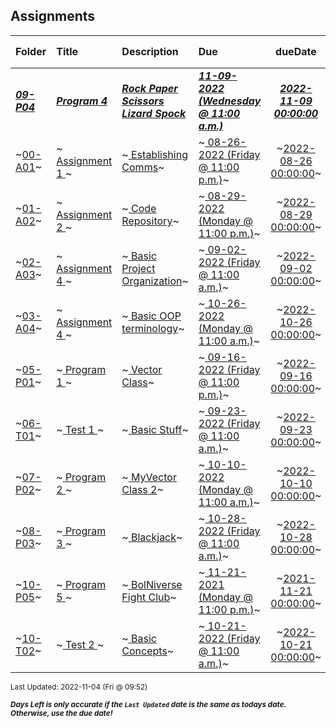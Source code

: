 ## Assignments

| Folder | Title | Description | Due | dueDate | Days Left<sup>*</sup> |
|:------|:------|:------|:------|:-----:|-----|
| ***<a href="https://github.com/rugbyprof/2143-Object-Oriented-Programming/tree/master/Assignments/09-P04">09-P04</a>*** | ***<a href="https://github.com/rugbyprof/2143-Object-Oriented-Programming/tree/master/Assignments/09-P04"> Program 4 </a>*** | ***<a href="https://github.com/rugbyprof/2143-Object-Oriented-Programming/tree/master/Assignments/09-P04"> Rock Paper Scissors Lizard Spock</a>*** | ***<a href="https://github.com/rugbyprof/2143-Object-Oriented-Programming/tree/master/Assignments/09-P04"> 11-09-2022 (Wednesday @ 11:00 a.m.)</a>*** | ***<a href="https://github.com/rugbyprof/2143-Object-Oriented-Programming/tree/master/Assignments/09-P04">2022-11-09 00:00:00</a>*** | 5 |
| ~<a href="https://github.com/rugbyprof/2143-Object-Oriented-Programming/tree/master/Assignments/00-A01">00-A01</a>~ | ~<a href="https://github.com/rugbyprof/2143-Object-Oriented-Programming/tree/master/Assignments/00-A01"> Assignment 1 </a>~ | ~<a href="https://github.com/rugbyprof/2143-Object-Oriented-Programming/tree/master/Assignments/00-A01"> Establishing Comms</a>~ | ~<a href="https://github.com/rugbyprof/2143-Object-Oriented-Programming/tree/master/Assignments/00-A01"> 08-26-2022 (Friday @ 11:00 p.m.)</a>~ | ~<a href="https://github.com/rugbyprof/2143-Object-Oriented-Programming/tree/master/Assignments/00-A01">2022-08-26 00:00:00</a>~ | ---- |
| ~<a href="https://github.com/rugbyprof/2143-Object-Oriented-Programming/tree/master/Assignments/01-A02">01-A02</a>~ | ~<a href="https://github.com/rugbyprof/2143-Object-Oriented-Programming/tree/master/Assignments/01-A02"> Assignment 2 </a>~ | ~<a href="https://github.com/rugbyprof/2143-Object-Oriented-Programming/tree/master/Assignments/01-A02"> Code Repository</a>~ | ~<a href="https://github.com/rugbyprof/2143-Object-Oriented-Programming/tree/master/Assignments/01-A02"> 08-29-2022 (Monday @ 11:00 p.m.)</a>~ | ~<a href="https://github.com/rugbyprof/2143-Object-Oriented-Programming/tree/master/Assignments/01-A02">2022-08-29 00:00:00</a>~ | ---- |
| ~<a href="https://github.com/rugbyprof/2143-Object-Oriented-Programming/tree/master/Assignments/02-A03">02-A03</a>~ | ~<a href="https://github.com/rugbyprof/2143-Object-Oriented-Programming/tree/master/Assignments/02-A03"> Assignment 4 </a>~ | ~<a href="https://github.com/rugbyprof/2143-Object-Oriented-Programming/tree/master/Assignments/02-A03"> Basic Project Organization</a>~ | ~<a href="https://github.com/rugbyprof/2143-Object-Oriented-Programming/tree/master/Assignments/02-A03"> 09-02-2022 (Friday @ 11:00 a.m.)</a>~ | ~<a href="https://github.com/rugbyprof/2143-Object-Oriented-Programming/tree/master/Assignments/02-A03">2022-09-02 00:00:00</a>~ | ---- |
| ~<a href="https://github.com/rugbyprof/2143-Object-Oriented-Programming/tree/master/Assignments/03-A04">03-A04</a>~ | ~<a href="https://github.com/rugbyprof/2143-Object-Oriented-Programming/tree/master/Assignments/03-A04"> Assignment 4 </a>~ | ~<a href="https://github.com/rugbyprof/2143-Object-Oriented-Programming/tree/master/Assignments/03-A04"> Basic OOP terminology</a>~ | ~<a href="https://github.com/rugbyprof/2143-Object-Oriented-Programming/tree/master/Assignments/03-A04"> 10-26-2022 (Monday @ 11:00 a.m.)</a>~ | ~<a href="https://github.com/rugbyprof/2143-Object-Oriented-Programming/tree/master/Assignments/03-A04">2022-10-26 00:00:00</a>~ | ---- |
| ~<a href="https://github.com/rugbyprof/2143-Object-Oriented-Programming/tree/master/Assignments/05-P01">05-P01</a>~ | ~<a href="https://github.com/rugbyprof/2143-Object-Oriented-Programming/tree/master/Assignments/05-P01"> Program 1 </a>~ | ~<a href="https://github.com/rugbyprof/2143-Object-Oriented-Programming/tree/master/Assignments/05-P01"> Vector Class</a>~ | ~<a href="https://github.com/rugbyprof/2143-Object-Oriented-Programming/tree/master/Assignments/05-P01"> 09-16-2022 (Friday @ 11:00 p.m.)</a>~ | ~<a href="https://github.com/rugbyprof/2143-Object-Oriented-Programming/tree/master/Assignments/05-P01">2022-09-16 00:00:00</a>~ | ---- |
| ~<a href="https://github.com/rugbyprof/2143-Object-Oriented-Programming/tree/master/Assignments/06-T01">06-T01</a>~ | ~<a href="https://github.com/rugbyprof/2143-Object-Oriented-Programming/tree/master/Assignments/06-T01"> Test 1 </a>~ | ~<a href="https://github.com/rugbyprof/2143-Object-Oriented-Programming/tree/master/Assignments/06-T01"> Basic Stuff</a>~ | ~<a href="https://github.com/rugbyprof/2143-Object-Oriented-Programming/tree/master/Assignments/06-T01"> 09-23-2022 (Friday @ 11:00 a.m.)</a>~ | ~<a href="https://github.com/rugbyprof/2143-Object-Oriented-Programming/tree/master/Assignments/06-T01">2022-09-23 00:00:00</a>~ | ---- |
| ~<a href="https://github.com/rugbyprof/2143-Object-Oriented-Programming/tree/master/Assignments/07-P02">07-P02</a>~ | ~<a href="https://github.com/rugbyprof/2143-Object-Oriented-Programming/tree/master/Assignments/07-P02"> Program 2 </a>~ | ~<a href="https://github.com/rugbyprof/2143-Object-Oriented-Programming/tree/master/Assignments/07-P02"> MyVector Class 2</a>~ | ~<a href="https://github.com/rugbyprof/2143-Object-Oriented-Programming/tree/master/Assignments/07-P02"> 10-10-2022 (Monday @ 11:00 a.m.)</a>~ | ~<a href="https://github.com/rugbyprof/2143-Object-Oriented-Programming/tree/master/Assignments/07-P02">2022-10-10 00:00:00</a>~ | ---- |
| ~<a href="https://github.com/rugbyprof/2143-Object-Oriented-Programming/tree/master/Assignments/08-P03">08-P03</a>~ | ~<a href="https://github.com/rugbyprof/2143-Object-Oriented-Programming/tree/master/Assignments/08-P03"> Program 3 </a>~ | ~<a href="https://github.com/rugbyprof/2143-Object-Oriented-Programming/tree/master/Assignments/08-P03"> Blackjack</a>~ | ~<a href="https://github.com/rugbyprof/2143-Object-Oriented-Programming/tree/master/Assignments/08-P03"> 10-28-2022 (Friday @ 11:00 a.m.)</a>~ | ~<a href="https://github.com/rugbyprof/2143-Object-Oriented-Programming/tree/master/Assignments/08-P03">2022-10-28 00:00:00</a>~ | ---- |
| ~<a href="https://github.com/rugbyprof/2143-Object-Oriented-Programming/tree/master/Assignments/10-P05">10-P05</a>~ | ~<a href="https://github.com/rugbyprof/2143-Object-Oriented-Programming/tree/master/Assignments/10-P05"> Program 5 </a>~ | ~<a href="https://github.com/rugbyprof/2143-Object-Oriented-Programming/tree/master/Assignments/10-P05"> BolNiverse Fight Club</a>~ | ~<a href="https://github.com/rugbyprof/2143-Object-Oriented-Programming/tree/master/Assignments/10-P05"> 11-21-2021 (Monday @ 11:00 p.m.)</a>~ | ~<a href="https://github.com/rugbyprof/2143-Object-Oriented-Programming/tree/master/Assignments/10-P05">2021-11-21 00:00:00</a>~ | ---- |
| ~<a href="https://github.com/rugbyprof/2143-Object-Oriented-Programming/tree/master/Assignments/10-T02">10-T02</a>~ | ~<a href="https://github.com/rugbyprof/2143-Object-Oriented-Programming/tree/master/Assignments/10-T02"> Test 2 </a>~ | ~<a href="https://github.com/rugbyprof/2143-Object-Oriented-Programming/tree/master/Assignments/10-T02"> Basic Concepts</a>~ | ~<a href="https://github.com/rugbyprof/2143-Object-Oriented-Programming/tree/master/Assignments/10-T02"> 10-21-2022 (Friday @ 11:00 a.m.)</a>~ | ~<a href="https://github.com/rugbyprof/2143-Object-Oriented-Programming/tree/master/Assignments/10-T02">2022-10-21 00:00:00</a>~ | ---- |

<sup>Last Updated: 2022-11-04 (Fri @ 09:52)</sup> 

<sup>***Days Left is only accurate if the `Last Updated` date is the same as todays date. Otherwise, use the due date!***</sup> 